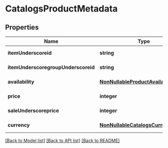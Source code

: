 # CatalogsProductMetadata

## Properties
Name | Type | Description | Notes
------------ | ------------- | ------------- | -------------
**itemUnderscoreid** | **string** |  | [default to null]
**itemUnderscoregroupUnderscoreid** | **string** |  | [default to null]
**availability** | [**NonNullableProductAvailabilityType**](NonNullableProductAvailabilityType.md) |  | [default to null]
**price** | **integer** |  | [default to null]
**saleUnderscoreprice** | **integer** |  | [default to null]
**currency** | [**NonNullableCatalogsCurrency**](NonNullableCatalogsCurrency.md) |  | [default to null]

[[Back to Model list]](../README.md#documentation-for-models) [[Back to API list]](../README.md#documentation-for-api-endpoints) [[Back to README]](../README.md)


